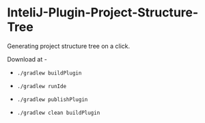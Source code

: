 # InteliJ-Plugin-Project-Structure-Tree
Generating project structure tree on a click. 

Download at - 

- `./gradlew buildPlugin`
- `./gradlew runIde`
  
- `./gradlew publishPlugin`
  
- `./gradlew clean buildPlugin`

